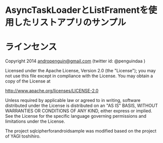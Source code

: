 # AsyncTaskLoaderとListFramentを使用したリストアプリのサンプル

# ラインセンス
Copyright 2014 andropenguin@gmail.com (twitter id: @penguindaa )

Licensed under the Apache License, Version 2.0 (the "License"); you may not use this file except in compliance with the License. You may obtain a copy of the License at

 http://www.apache.org/licenses/LICENSE-2.0

Unless required by applicable law or agreed to in writing, software distributed under the License is distributed on an "AS IS" BASIS, WITHOUT WARRANTIES OR CONDITIONS OF ANY KIND, either express or implied. See the License for the specific language governing permissions and limitations under the License.

The project sqlcipherforandroidsample was modified based on the project of YAGI toshihiro.
